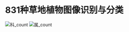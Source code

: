 # 831种草地植物图像识别与分类
![科_count](https://github.com/wangyongcai2016/GrassLand-Plant-Classfication/assets/66107067/5f4bbc08-9f76-4f5f-85c2-d2d569847b30)
![属_count](https://github.com/wangyongcai2016/GrassLand-Plant-Classfication/assets/66107067/d8bc7eca-5020-46a0-8d53-dc9198c9f8d8)
